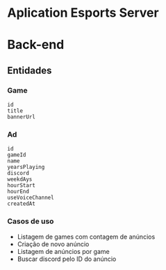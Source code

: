 # Aplication Esports Server

# Back-end

## Entidades

### Game

    id
    title
    bannerUrl

### Ad

    id
    gameId
    name
    yearsPlaying
    discord
    weekdAys
    hourStart
    hourEnd
    useVoiceChannel
    createdAt

### Casos de uso

- Listagem de games com contagem de anúncios
- Criação de novo anúncio
- Listagem de anúncios por game
- Buscar discord pelo ID do anúncio
